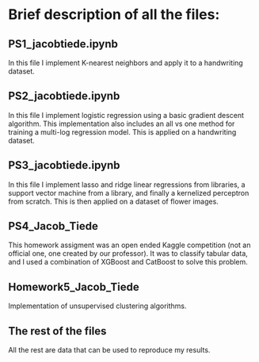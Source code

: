 # Brief description of all the files:
## PS1_jacobtiede.ipynb
In this file I implement K-nearest neighbors and apply it to a handwriting dataset.
## PS2_jacobtiede.ipynb
In this file I implement logistic regression using a basic gradient descent algorithm. This implementation also includes an all vs one method for training a multi-log regression model. This is applied on a handwriting dataset.
## PS3_jacobtiede.ipynb
In this file I implement lasso and ridge linear regressions from libraries, a support vector machine from a library, and finally a kernelized perceptron from scratch. This is then applied on a dataset of flower images.
## PS4_Jacob_Tiede
This homework assigment was an open ended Kaggle competition (not an official one, one created by our professor). It was to classify tabular data, and I used a combination of XGBoost and CatBoost to solve this problem.
## Homework5_Jacob_Tiede
Implementation of unsupervised clustering algorithms.
## The rest of the files
All the rest are data that can be used to reproduce my results.
